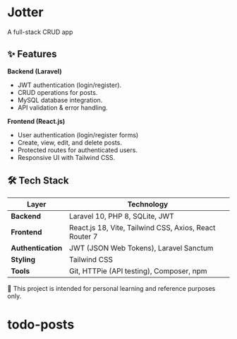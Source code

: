 # Jotter

A full-stack CRUD app

## ✨ Features

**Backend (Laravel)**

- JWT authentication (login/register).
- CRUD operations for posts.
- MySQL database integration.
- API validation & error handling.

**Frontend (React.js)**

- User authentication (login/register forms)
- Create, view, edit, and delete posts.
- Protected routes for authenticated users.
- Responsive UI with Tailwind CSS.

## 🛠️ Tech Stack

| **Layer**          | **Technology**                                         |
| ------------------ | ------------------------------------------------------ |
| **Backend**        | Laravel 10, PHP 8, SQLite, JWT                         |
| **Frontend**       | React.js 18, Vite, Tailwind CSS, Axios, React Router 7 |
| **Authentication** | JWT (JSON Web Tokens), Laravel Sanctum                 |
| **Styling**        | Tailwind CSS                                           |
| **Tools**          | Git, HTTPie (API testing), Composer, npm               |

📜 This project is intended for personal learning and reference purposes only.
# todo-posts

